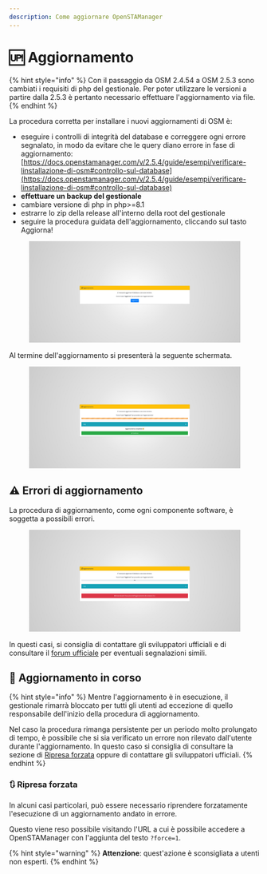 ```yaml
---
description: Come aggiornare OpenSTAManager
---
```


# 🆙 Aggiornamento

{% hint style="info" %}
Con il passaggio da OSM 2.4.54 a OSM 2.5.3 sono cambiati i requisiti di php del gestionale. Per poter utilizzare le versioni a partire dalla 2.5.3 è pertanto necessario effettuare l'aggiornamento via file.
{% endhint %}

La procedura corretta per installare i nuovi aggiornamenti di OSM è:

* eseguire i controlli di integrità del database e correggere ogni errore segnalato, in modo da evitare che le query diano errore in fase di aggiornamento: [https://docs.openstamanager.com/v/2.5.4/guide/esempi/verificare-linstallazione-di-osm#controllo-sul-database](https://docs.openstamanager.com/v/2.5.4/guide/esempi/verificare-linstallazione-di-osm#controllo-sul-database)
* **effettuare un backup del gestionale**
* cambiare versione di php in php>=8.1
* estrarre lo zip della release all'interno della root del gestionale
* seguire la procedura guidata dell'aggiornamento, cliccando sul tasto Aggiorna!

<figure><img src="../../.gitbook/assets/immagine (198).png" alt=""><figcaption></figcaption></figure>

Al termine dell'aggiornamento si presenterà la seguente schermata.​

<figure><img src="../../.gitbook/assets/immagine (199).png" alt=""><figcaption></figcaption></figure>

## ⚠️ Errori di aggiornamento

La procedura di aggiornamento, come ogni componente software, è soggetta a possibili errori.

<figure><img src="../../.gitbook/assets/immagine (200).png" alt=""><figcaption></figcaption></figure>

In questi casi, si consiglia di contattare gli sviluppatori ufficiali e di consultare il [forum ufficiale](https://www.openstamanager.com/forum/) per eventuali segnalazioni simili.

## 🔄 Aggiornamento in corso

{% hint style="info" %}
Mentre l'aggiornamento è in esecuzione, il gestionale rimarrà bloccato per tutti gli utenti ad eccezione di quello responsabile dell'inizio della procedura di aggiornamento.

Nel caso la procedura rimanga persistente per un periodo molto prolungato di tempo, è possibile che si sia verificato un errore non rilevato dall'utente durante l'aggiornamento. In questo caso si consiglia di consultare la sezione di [Ripresa forzata](aggiornamento.md#ripresa-forzata) oppure di contattare gli sviluppatori ufficiali.
{% endhint %}

### 🔃 Ripresa forzata

In alcuni casi particolari, può essere necessario riprendere forzatamente l'esecuzione di un aggiornamento andato in errore.

Questo viene reso possibile visitando l'URL a cui è possibile accedere a OpenSTAManager con l'aggiunta del testo `?force=1`.&#x20;

{% hint style="warning" %}
**Attenzione**: quest'azione è sconsigliata a utenti non esperti.
{% endhint %}

